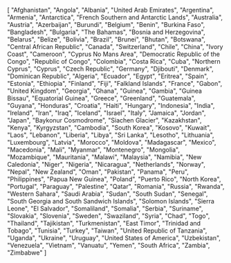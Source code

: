 [
    "Afghanistan",
    "Angola",
    "Albania",
    "United Arab Emirates",
    "Argentina",
    "Armenia",
    "Antarctica",
    "French Southern and Antarctic Lands",
    "Australia",
    "Austria",
    "Azerbaijan",
    "Burundi",
    "Belgium",
    "Benin",
    "Burkina Faso",
    "Bangladesh",
    "Bulgaria",
    "The Bahamas",
    "Bosnia and Herzegovina",
    "Belarus",
    "Belize",
    "Bolivia",
    "Brazil",
    "Brunei",
    "Bhutan",
    "Botswana",
    "Central African Republic",
    "Canada",
    "Switzerland",
    "Chile",
    "China",
    "Ivory Coast",
    "Cameroon",
    "Cyprus No Mans Area",
    "Democratic Republic of the Congo",
    "Republic of Congo",
    "Colombia",
    "Costa Rica",
    "Cuba",
    "Northern Cyprus",
    "Cyprus",
    "Czech Republic",
    "Germany",
    "Djibouti",
    "Denmark",
    "Dominican Republic",
    "Algeria",
    "Ecuador",
    "Egypt",
    "Eritrea",
    "Spain",
    "Estonia",
    "Ethiopia",
    "Finland",
    "Fiji",
    "Falkland Islands",
    "France",
    "Gabon",
    "United Kingdom",
    "Georgia",
    "Ghana",
    "Guinea",
    "Gambia",
    "Guinea Bissau",
    "Equatorial Guinea",
    "Greece",
    "Greenland",
    "Guatemala",
    "Guyana",
    "Honduras",
    "Croatia",
    "Haiti",
    "Hungary",
    "Indonesia",
    "India",
    "Ireland",
    "Iran",
    "Iraq",
    "Iceland",
    "Israel",
    "Italy",
    "Jamaica",
    "Jordan",
    "Japan",
    "Baykonur Cosmodrome",
    "Siachen Glacier",
    "Kazakhstan",
    "Kenya",
    "Kyrgyzstan",
    "Cambodia",
    "South Korea",
    "Kosovo",
    "Kuwait",
    "Laos",
    "Lebanon",
    "Liberia",
    "Libya",
    "Sri Lanka",
    "Lesotho",
    "Lithuania",
    "Luxembourg",
    "Latvia",
    "Morocco",
    "Moldova",
    "Madagascar",
    "Mexico",
    "Macedonia",
    "Mali",
    "Myanmar",
    "Montenegro",
    "Mongolia",
    "Mozambique",
    "Mauritania",
    "Malawi",
    "Malaysia",
    "Namibia",
    "New Caledonia",
    "Niger",
    "Nigeria",
    "Nicaragua",
    "Netherlands",
    "Norway",
    "Nepal",
    "New Zealand",
    "Oman",
    "Pakistan",
    "Panama",
    "Peru",
    "Philippines",
    "Papua New Guinea",
    "Poland",
    "Puerto Rico",
    "North Korea",
    "Portugal",
    "Paraguay",
    "Palestine",
    "Qatar",
    "Romania",
    "Russia",
    "Rwanda",
    "Western Sahara",
    "Saudi Arabia",
    "Sudan",
    "South Sudan",
    "Senegal",
    "South Georgia and South Sandwich Islands",
    "Solomon Islands",
    "Sierra Leone",
    "El Salvador",
    "Somaliland",
    "Somalia",
    "Serbia",
    "Suriname",
    "Slovakia",
    "Slovenia",
    "Sweden",
    "Swaziland",
    "Syria",
    "Chad",
    "Togo",
    "Thailand",
    "Tajikistan",
    "Turkmenistan",
    "East Timor",
    "Trinidad and Tobago",
    "Tunisia",
    "Turkey",
    "Taiwan",
    "United Republic of Tanzania",
    "Uganda",
    "Ukraine",
    "Uruguay",
    "United States of America",
    "Uzbekistan",
    "Venezuela",
    "Vietnam",
    "Vanuatu",
    "Yemen",
    "South Africa",
    "Zambia",
    "Zimbabwe"
]
